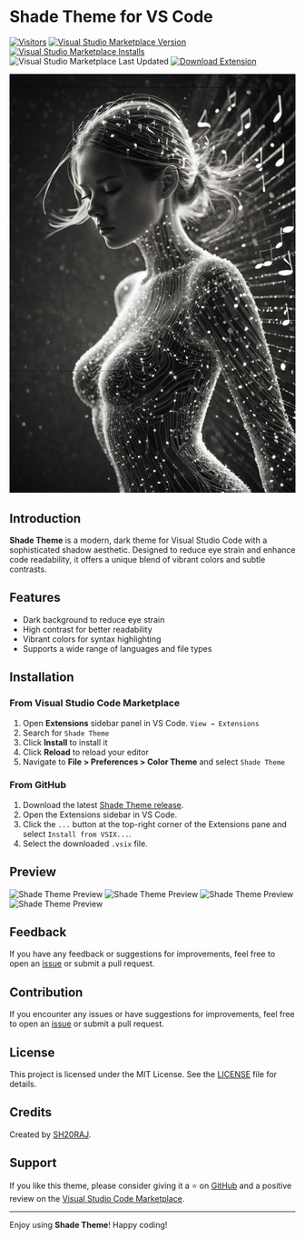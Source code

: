 # Shade Theme for VS Code

<!-- [![Version](https://vsmarketplacebadge.apphb.com/version/sh20raj.shade.svg)](https://marketplace.visualstudio.com/items?itemName=sh20raj.shade)
[![Downloads](https://vsmarketplacebadge.apphb.com/downloads/sh20raj.shade.svg)](https://marketplace.visualstudio.com/items?itemName=sh20raj.shade)
[![Rating](https://vsmarketplacebadge.apphb.com/rating/sh20raj.shade.svg)](https://marketplace.visualstudio.com/items?itemName=sh20raj.shade) -->
[![Visitors](https://api.visitorbadge.io/api/visitors?path=https%3A%2F%2Fmarketplace.visualstudio.com%2Fitems%3FitemName%3Dsh20raj.shade&labelColor=%232ccce4&countColor=%23ba68c8)](https://visitorbadge.io/status?path=https%3A%2F%2Fmarketplace.visualstudio.com%2Fitems%3FitemName%3Dsh20raj.shade)
[![Visual Studio Marketplace Version](https://img.shields.io/visual-studio-marketplace/v/sh20raj.shade.svg?style=for-the-badge)](https://marketplace.visualstudio.com/items?itemName=sh20raj.shade)
[![Visual Studio Marketplace Installs](https://img.shields.io/visual-studio-marketplace/i/sh20raj.shade?style=for-the-badge)](https://marketplace.visualstudio.com/items?itemName=sh20raj.shade)
![Visual Studio Marketplace Last Updated](https://img.shields.io/visual-studio-marketplace/last-updated/sh20raj.shade?style=for-the-badge)
[![Download Extension](https://img.shields.io/badge/Download-Extension-brightgreen?style=for-the-badge)](https://marketplace.visualstudio.com/_apis/public/gallery/publishers/sh20raj/vsextensions/shade/latest/vspackage)


![Shade Theme](https://raw.githubusercontent.com/SH20RAJ/shade-vscode-theme/main/assets/logo.png)
<!-- ![Shade Theme](https://raw.githubusercontent.com/SH20RAJ/shade-vscode-theme/main/assets/shade-banner.png) -->

## Introduction

**Shade Theme** is a modern, dark theme for Visual Studio Code with a sophisticated shadow aesthetic. Designed to reduce eye strain and enhance code readability, it offers a unique blend of vibrant colors and subtle contrasts. 

## Features

- Dark background to reduce eye strain
- High contrast for better readability
- Vibrant colors for syntax highlighting
- Supports a wide range of languages and file types

## Installation

### From Visual Studio Code Marketplace

1. Open **Extensions** sidebar panel in VS Code. `View → Extensions`
2. Search for `Shade Theme`
3. Click **Install** to install it
4. Click **Reload** to reload your editor
5. Navigate to **File > Preferences > Color Theme** and select `Shade Theme`

### From GitHub

1. Download the latest [Shade Theme release](https://github.com/SH20RAJ/shade-vscode-theme/releases).
2. Open the Extensions sidebar in VS Code.
3. Click the `...` button at the top-right corner of the Extensions pane and select `Install from VSIX...`.
4. Select the downloaded `.vsix` file.

## Preview

![Shade Theme Preview](https://raw.githubusercontent.com/SH20RAJ/shade-vscode-theme/main/assets/Screenshot%202024-07-03%20at%207.54.41%E2%80%AFPM.png)
![Shade Theme Preview](https://raw.githubusercontent.com/SH20RAJ/shade-vscode-theme/main/assets/Screenshot%202024-07-03%20at%207.54.49%E2%80%AFPM.png)
![Shade Theme Preview](https://raw.githubusercontent.com/SH20RAJ/shade-vscode-theme/main/assets/Screenshot%202024-07-03%20at%207.55.02%E2%80%AFPM.png)
![Shade Theme Preview](https://raw.githubusercontent.com/SH20RAJ/shade-vscode-theme/main/assets/Screenshot%202024-07-03%20at%207.57.50%E2%80%AFPM.png)

## Feedback

If you have any feedback or suggestions for improvements, feel free to open an [issue](https://github.com/SH20RAJ/shade-vscode-theme/issues) or submit a pull request.


## Contribution

If you encounter any issues or have suggestions for improvements, feel free to open an [issue](https://github.com/SH20RAJ/shade-vscode-theme/issues) or submit a pull request.

## License

This project is licensed under the MIT License. See the [LICENSE](LICENSE) file for details.

## Credits

Created by [SH20RAJ](https://github.com/SH20RAJ).

## Support

If you like this theme, please consider giving it a ⭐️ on [GitHub](https://github.com/SH20RAJ/shade-vscode-theme) and a positive review on the [Visual Studio Code Marketplace](https://marketplace.visualstudio.com/manage/publishers/sh20raj/extensions/shade/hub?_a=acquisition).

---

Enjoy using **Shade Theme**! Happy coding!
